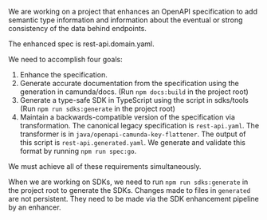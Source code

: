 We are working on a project that enhances an OpenAPI specification to add semantic type information and information about the eventual or strong consistency of the data behind endpoints.

The enhanced spec is rest-api.domain.yaml. 

We need to accomplish four goals: 

1. Enhance the specification. 
2. Generate accurate documentation from the specification using the generation in camunda/docs. (Run `npm docs:build` in the project root)
3. Generate a type-safe SDK in TypeScript using the script in sdks/tools (Run `npm run sdks:generate` in the project root)
4. Maintain a backwards-compatible version of the specification via transformation. The canonical legacy specification is `rest-api.yaml`. The transformer is in `java/openapi-camunda-key-flattener`. The output of this script is `rest-api.generated.yaml`. We generate and validate this format by running `npm run spec:go`. 

We must achieve all of these requirements simultaneously.

When we are working on SDKs, we need to run `npm run sdks:generate` in the project root to generate the SDKs. Changes made to files in `generated` are not persistent. They need to be made via the SDK enhancement pipeline by an enhancer.